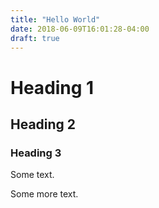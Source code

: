 ```yaml
---
title: "Hello World"
date: 2018-06-09T16:01:28-04:00
draft: true
---
```


# Heading 1
## Heading 2
### Heading 3
Some text.

Some more text.
